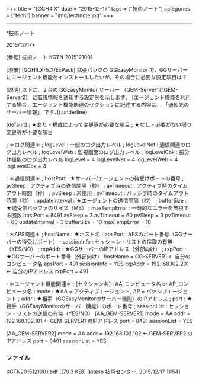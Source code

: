 ﻿+++
title = "[GGH4.X"
date = "2015-12-17"
tags = ["技術ノート"]
categories = ["tech"]
banner = "img/technote.jpg"
+++

-----------------------------------------------------------------------------------------------------------------------------

*技術ノート

2015/12/17*


[番号]
技術ノート KGTN 2015121001

[現象]
[GGH4.X-5.X/ExPack] 拡張パックの GGEasyMonitor
で，GGサーバーにエージェント機能をインストールしたいが，その場合に必要な設定項目は？

[説明]
以下に，２台の GGEasyMonitor サーバー （GEM-Server1とGEM-Server2）
に監視情報を通知する設定例を示します．
[エージェント機能を利用する場合，エージェント機能関連のセクションに記述する内容は，
「通知先のサーバー情報」 です．]{.underline}

[default]
; ★あり - 構成によって変更等が必要な項目
; ★なし - 必要がない限り変更等が不要な項目

; ＊ログ関連＊
; logLevel : 一般のログ出力レベル
; logLevelNet : 通信関連のログ出力レベル
; logLevelWeb : 監視画面のログ出力レベル
; logLevelCbk : 振分け機能のログ出力レベル
logLevel = 4
logLevelNet = 4
logLevelWeb = 4
logLevelCbk = 4

; ＊通信関連＊
; hostPort : ★サーバー/エージェントの待受けポートの番号
; avSleep : アクティブ時の送信間隔（秒）
; avTimeout : アクティブ時のタイムアウト時間（秒）
; pvSleep : 未使用
; pvTimeout : パッシブ時のタイムアウト時間（秒）
; updateInterval : ★エージェントの送信間隔（秒）
; bufferSize : ★送受信バッファのサイズ（MB）
; maxTempError : 一時的なエラーを無視する回数
hostPort = 8491
avSleep = 3
avTimeout = 60
pvSleep = 3
pvTimeout = 60
updateInterval = 3
bufferSize = 10
maxTempError = 10

; ＊APS関連＊
; hostName : ★ホスト名
; apsPort : APSのポート番号（GGサーバーの待受けポート）
; sessionInfo : セッション・リストの採取の有無（YES/NO）
; rxpAddr : ★GGサーバーのIPアドレス（外部向け）
; rxpPort : ★GGサーバーのポート番号（外部向け）
hostName = GG-SERVER1 ← 自分のコンピュータ名
apsPort = 491
sessionInfo = YES
rxpAddr = 192.168.102.201 ← 自分のIPアドレス
rxpPort = 491

; ＊エージェント機能関連＊
; [セクション名] : AA_コンピュータ名 or AP_コンピュータ名
; mode : ★AA = アクティブエージェント, AP = パッシブエージェント
; addr : ★相手（GGEasyMonitorのサーバー機能）のIPアドレス
; port : ★相手（GGEasyMonitorのサーバー機能）のポート番号
; sessionList : セッション・リストの送信の有無（YES/NO）
[AA_GEM-SERVER1]
mode = AA
addr = 192.168.102.101 ← GEM-SERVER1 のIPアドレス
port = 8491
sessionList = YES

[AA_GEM-SERVER2]
mode = AA
addr = 192.168.102.102 ← GEM-SERVER2 のIPアドレス
port = 8491
sessionList = YES


### ファイル

 
 


[KGTN2015121001.pdf](http://techreport.kitasp.net/attachments/download/2383/KGTN2015121001.pdf)
 [(79.3 KB)] [kitasp 技術センター, 2015/12/17
11:54]


 


 


